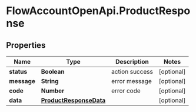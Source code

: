 # FlowAccountOpenApi.ProductResponse

## Properties

Name | Type | Description | Notes
------------ | ------------- | ------------- | -------------
**status** | **Boolean** | action success | [optional] 
**message** | **String** | error message | [optional] 
**code** | **Number** | error code | [optional] 
**data** | [**ProductResponseData**](ProductResponseData.md) |  | [optional] 


